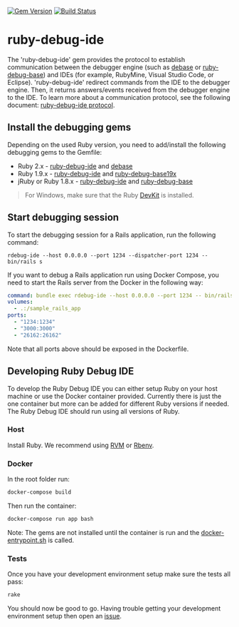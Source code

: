 [![Gem Version](https://badge.fury.io/rb/ruby-debug-ide.svg)][gem]
[![Build Status](https://travis-ci.org/ruby-debug/ruby-debug-ide.svg?branch=master)](https://travis-ci.org/ruby-debug/ruby-debug-ide)

[gem]: https://rubygems.org/gems/ruby-debug-ide
# ruby-debug-ide

The 'ruby-debug-ide' gem provides the protocol to establish communication between the debugger engine (such as [debase](https://rubygems.org/gems/debase) or [ruby-debug-base](https://rubygems.org/gems/ruby-debug-base)) and IDEs (for example, RubyMine, Visual Studio Code, or Eclipse). 'ruby-debug-ide' redirect commands from the IDE to the debugger engine. Then, it returns answers/events received from the debugger engine to the IDE. To learn more about a communication protocol, see the following document: [ruby-debug-ide protocol](protocol-spec.md).

## Install the debugging gems
Depending on the used Ruby version, you need to add/install the following debugging gems to the Gemfile:
- Ruby 2.x - [ruby-debug-ide](https://rubygems.org/gems/ruby-debug-ide) and [debase](https://rubygems.org/gems/debase)
- Ruby 1.9.x - [ruby-debug-ide](https://rubygems.org/gems/ruby-debug-ide) and [ruby-debug-base19x](https://rubygems.org/gems/ruby-debug-base19x)
- jRuby or Ruby 1.8.x - [ruby-debug-ide](https://rubygems.org/gems/ruby-debug-ide) and [ruby-debug-base](https://rubygems.org/gems/ruby-debug-base)
> For Windows, make sure that the Ruby [DevKit](https://github.com/oneclick/rubyinstaller/wiki/Development-Kit) is installed.
  
## Start debugging session
To start the debugging session for a Rails application, run the following command:
```shell
rdebug-ide --host 0.0.0.0 --port 1234 --dispatcher-port 1234 -- bin/rails s
```
If you want to debug a Rails application run using Docker Compose, you need to start the Rails server from the Docker in the following way:
```yaml
command: bundle exec rdebug-ide --host 0.0.0.0 --port 1234 -- bin/rails s -p 3000 -b 0.0.0.0
volumes: 
  - .:/sample_rails_app
ports:
  - "1234:1234"
  - "3000:3000"
  - "26162:26162"
```
Note that all ports above should be exposed in the Dockerfile.

## Developing Ruby Debug IDE

To develop the Ruby Debug IDE you can either setup Ruby on your host machine or use the Docker container provided.  Currently there is just the one container but more can be added for different Ruby versions if needed.  The Ruby Debug IDE should run using all versions of Ruby.

### Host

Install Ruby.  We recommend using [RVM](https://rvm.io/) or [Rbenv](https://github.com/rbenv/rbenv).

### Docker

In the root folder run:

```bash
docker-compose build
```

Then run the container:

```bash
docker-compose run app bash
```

Note: The gems are not installed until the container is run and the [docker-entrypoint.sh](docker-entrypoint.sh) is called.

### Tests

Once you have your development environment setup make sure the tests all pass:

```bash
rake
```

You should now be good to go.  Having trouble getting your development environment setup then open an [issue](https://github.com/corgibytes/ruby-debug-ide/issues).